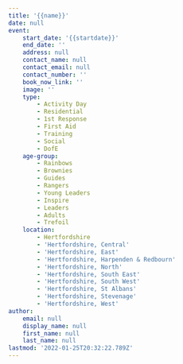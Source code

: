 ```yaml
---
title: '{{name}}'
date: null
event:
    start_date: '{{startdate}}'
    end_date: ''
    address: null
    contact_name: null
    contact_email: null
    contact_number: ''
    book_now_link: ''
    image: ''
    type:
        - Activity Day
        - Residential
        - 1st Response
        - First Aid
        - Training
        - Social
        - DofE
    age-group:
        - Rainbows
        - Brownies
        - Guides
        - Rangers
        - Young Leaders
        - Inspire
        - Leaders
        - Adults
        - Trefoil
    location:
        - Hertfordshire
        - 'Hertfordshire, Central'
        - 'Hertfordshire, East'
        - 'Hertfordshire, Harpenden & Redbourn'
        - 'Hertfordshire, North'
        - 'Hertfordshire, South East'
        - 'Hertfordshire, South West'
        - 'Hertfordshire, St Albans'
        - 'Hertfordshire, Stevenage'
        - 'Hertfordshire, West'
author:
    email: null
    display_name: null
    first_name: null
    last_name: null
lastmod: '2022-01-25T20:32:22.789Z'
---
```



